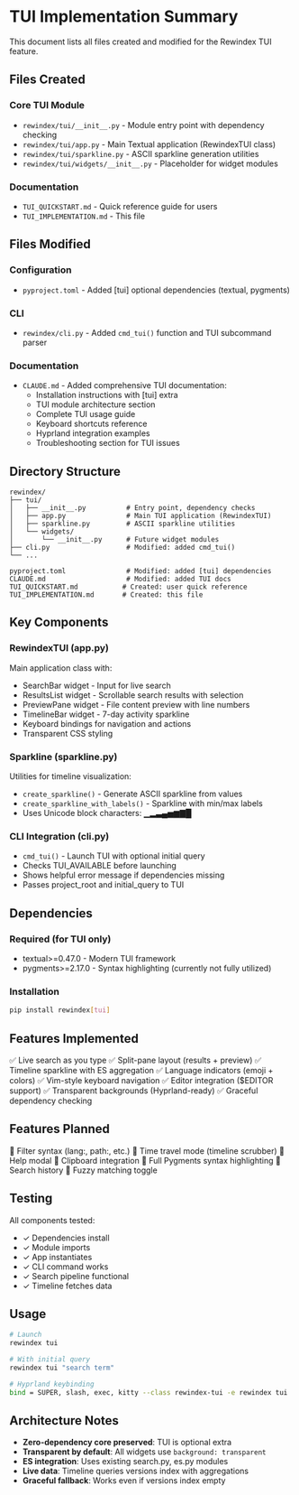 # TUI Implementation Summary

This document lists all files created and modified for the Rewindex TUI feature.

## Files Created

### Core TUI Module
- `rewindex/tui/__init__.py` - Module entry point with dependency checking
- `rewindex/tui/app.py` - Main Textual application (RewindexTUI class)
- `rewindex/tui/sparkline.py` - ASCII sparkline generation utilities
- `rewindex/tui/widgets/__init__.py` - Placeholder for widget modules

### Documentation
- `TUI_QUICKSTART.md` - Quick reference guide for users
- `TUI_IMPLEMENTATION.md` - This file

## Files Modified

### Configuration
- `pyproject.toml` - Added [tui] optional dependencies (textual, pygments)

### CLI
- `rewindex/cli.py` - Added `cmd_tui()` function and TUI subcommand parser

### Documentation
- `CLAUDE.md` - Added comprehensive TUI documentation:
  - Installation instructions with [tui] extra
  - TUI module architecture section
  - Complete TUI usage guide
  - Keyboard shortcuts reference
  - Hyprland integration examples
  - Troubleshooting section for TUI issues

## Directory Structure

```
rewindex/
├── tui/
│   ├── __init__.py          # Entry point, dependency checks
│   ├── app.py               # Main TUI application (RewindexTUI)
│   ├── sparkline.py         # ASCII sparkline utilities
│   └── widgets/
│       └── __init__.py      # Future widget modules
├── cli.py                   # Modified: added cmd_tui()
└── ...

pyproject.toml               # Modified: added [tui] dependencies
CLAUDE.md                    # Modified: added TUI docs
TUI_QUICKSTART.md           # Created: user quick reference
TUI_IMPLEMENTATION.md       # Created: this file
```

## Key Components

### RewindexTUI (app.py)
Main application class with:
- SearchBar widget - Input for live search
- ResultsList widget - Scrollable search results with selection
- PreviewPane widget - File content preview with line numbers
- TimelineBar widget - 7-day activity sparkline
- Keyboard bindings for navigation and actions
- Transparent CSS styling

### Sparkline (sparkline.py)
Utilities for timeline visualization:
- `create_sparkline()` - Generate ASCII sparkline from values
- `create_sparkline_with_labels()` - Sparkline with min/max labels
- Uses Unicode block characters: ▁▂▃▄▅▆▇█

### CLI Integration (cli.py)
- `cmd_tui()` - Launch TUI with optional initial query
- Checks TUI_AVAILABLE before launching
- Shows helpful error message if dependencies missing
- Passes project_root and initial_query to TUI

## Dependencies

### Required (for TUI only)
- textual>=0.47.0 - Modern TUI framework
- pygments>=2.17.0 - Syntax highlighting (currently not fully utilized)

### Installation
```bash
pip install rewindex[tui]
```

## Features Implemented

✅ Live search as you type
✅ Split-pane layout (results + preview)
✅ Timeline sparkline with ES aggregation
✅ Language indicators (emoji + colors)
✅ Vim-style keyboard navigation
✅ Editor integration ($EDITOR support)
✅ Transparent backgrounds (Hyprland-ready)
✅ Graceful dependency checking

## Features Planned

🔮 Filter syntax (lang:, path:, etc.)
🔮 Time travel mode (timeline scrubber)
🔮 Help modal
🔮 Clipboard integration
🔮 Full Pygments syntax highlighting
🔮 Search history
🔮 Fuzzy matching toggle

## Testing

All components tested:
- ✓ Dependencies install
- ✓ Module imports
- ✓ App instantiates
- ✓ CLI command works
- ✓ Search pipeline functional
- ✓ Timeline fetches data

## Usage

```bash
# Launch
rewindex tui

# With initial query
rewindex tui "search term"

# Hyprland keybinding
bind = SUPER, slash, exec, kitty --class rewindex-tui -e rewindex tui
```

## Architecture Notes

- **Zero-dependency core preserved**: TUI is optional extra
- **Transparent by default**: All widgets use `background: transparent`
- **ES integration**: Uses existing search.py, es.py modules
- **Live data**: Timeline queries versions index with aggregations
- **Graceful fallback**: Works even if versions index empty

